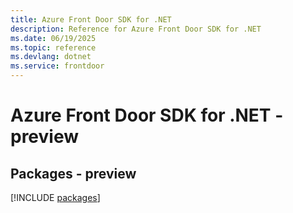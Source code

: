 ```yaml
---
title: Azure Front Door SDK for .NET
description: Reference for Azure Front Door SDK for .NET
ms.date: 06/19/2025
ms.topic: reference
ms.devlang: dotnet
ms.service: frontdoor
---
```

# Azure Front Door SDK for .NET - preview
## Packages - preview
[!INCLUDE [packages](front-door-index.md)]